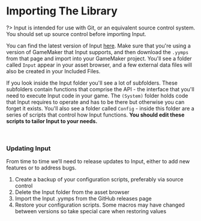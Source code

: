 # Importing The Library

?> Input is intended for use with Git, or an equivalent source control system. You should set up source control before importing Input.

You can find the latest version of Input [here](https://github.com/offalynne/Input/releases). Make sure that you're using a version of GameMaker that Input supports, and then download the `.yymps` from that page and import into your GameMaker project. You'll see a folder called `Input` appear in your asset browser, and a few external data files will also be created in your Included Files.

If you look inside the Input folder you'll see a lot of subfolders. These subfolders contain functions that comprise the API - the interface that you'll need to execute Input code in your game. The `(System)` folder holds code that Input requires to operate and has to be there but otherwise you can forget it exists. You'll also see a folder called `Config` - inside this folder are a series of scripts that control how Input functions. **You should edit these scripts to tailor Input to your needs.**

&nbsp;

### Updating Input

From time to time we’ll need to release updates to Input, either to add new features or to address bugs.

1. Create a backup of your configuration scripts, preferably via source control
2. Delete the Input folder from the asset browser
3. Import the Input .yymps from the GitHub releases page
4. Restore your configuration scripts. Some macros may have changed between versions so take special care when restoring values
